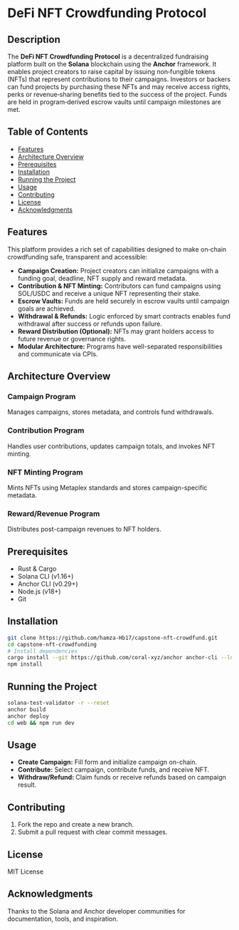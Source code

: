 # DeFi NFT Crowdfunding Protocol

## Description

The **DeFi NFT Crowdfunding Protocol** is a decentralized fundraising platform built on the **Solana** blockchain using the **Anchor** framework. It enables project creators to raise capital by issuing non‑fungible tokens (NFTs) that represent contributions to their campaigns. Investors or backers can fund projects by purchasing these NFTs and may receive access rights, perks or revenue‑sharing benefits tied to the success of the project. Funds are held in program‑derived escrow vaults until campaign milestones are met.

## Table of Contents

- [Features](#features)
- [Architecture Overview](#architecture-overview)
- [Prerequisites](#prerequisites)
- [Installation](#installation)
- [Running the Project](#running-the-project)
- [Usage](#usage)
- [Contributing](#contributing)
- [License](#license)
- [Acknowledgments](#acknowledgments)

## Features

This platform provides a rich set of capabilities designed to make on‑chain crowdfunding safe, transparent and accessible:

- **Campaign Creation:** Project creators can initialize campaigns with a funding goal, deadline, NFT supply and reward metadata.
- **Contribution & NFT Minting:** Contributors can fund campaigns using SOL/USDC and receive a unique NFT representing their stake.
- **Escrow Vaults:** Funds are held securely in escrow vaults until campaign goals are achieved.
- **Withdrawal & Refunds:** Logic enforced by smart contracts enables fund withdrawal after success or refunds upon failure.
- **Reward Distribution (Optional):** NFTs may grant holders access to future revenue or governance rights.
- **Modular Architecture:** Programs have well-separated responsibilities and communicate via CPIs.

## Architecture Overview

### Campaign Program

Manages campaigns, stores metadata, and controls fund withdrawals.

### Contribution Program

Handles user contributions, updates campaign totals, and invokes NFT minting.

### NFT Minting Program

Mints NFTs using Metaplex standards and stores campaign-specific metadata.

### Reward/Revenue Program

Distributes post-campaign revenues to NFT holders.

## Prerequisites

- Rust & Cargo
- Solana CLI (v1.16+)
- Anchor CLI (v0.29+)
- Node.js (v18+)
- Git

## Installation

```bash
git clone https://github.com/hamza-Hb17/capstone-nft-crowdfund.git
cd capstone-nft-crowdfunding
# Install dependencies
cargo install --git https://github.com/coral-xyz/anchor anchor-cli --locked
npm install
```

## Running the Project

```bash
solana-test-validator -r --reset
anchor build
anchor deploy
cd web && npm run dev
```

## Usage

- **Create Campaign:** Fill form and initialize campaign on-chain.
- **Contribute:** Select campaign, contribute funds, and receive NFT.
- **Withdraw/Refund:** Claim funds or receive refunds based on campaign result.

## Contributing

1. Fork the repo and create a new branch.
2. Submit a pull request with clear commit messages.

## License

MIT License

## Acknowledgments

Thanks to the Solana and Anchor developer communities for documentation, tools, and inspiration.

